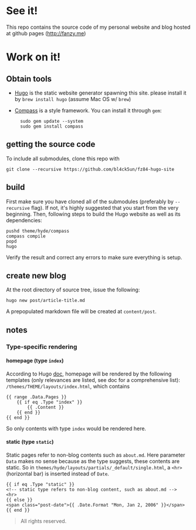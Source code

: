 # See it!

This repo contains the source code of my personal website and blog hosted 
at github pages (http://fanzy.me)


# Work on it!

## Obtain tools

- [Hugo](http://gohugo.io) is the static website generator spawning this site. 
    please install it by `brew install hugo` (assume Mac OS w/ `brew`)
- [Compass](http://compass-style.org) is a style framework. You can install
    it through `gem`:

        sudo gem update --system
        sudo gem install compass

## getting the source code

To include all submodules, clone this repo with 

    git clone --recursive https://github.com/bl4ck5un/fz84-hugo-site

## build

First make sure you have cloned all of the submodules (preferably by `--recursive` flag).
If not, it's highly suggested that you start from the very beginning. Then,
following steps to build the Hugo website as well as its dependencies:

    pushd theme/hyde/compass 
    compass compile
    popd
    hugo

Verify the result and correct any errors to make sure everything is setup.

## create new blog

At the root directory of source tree, issue the following:

    hugo new post/article-title.md

A prepopulated markdown file will be created at `content/post`.


## notes

### Type-specific rendering

#### homepage (type `index`)

According to Hugo [doc](http://gohugo.io/templates/homepage/), homepage will 
be rendered by the following templates (only relevances are listed, see doc 
for a comprehensive list): `/themes/THEME/layouts/index.html`, which contains

    {{ range .Data.Pages }}
        {{ if eq .Type "index" }}
            {{ .Content }}
        {{ end }}
    {{ end }}

So only contents with type `index` would be rendered here.

#### static (type `static`)

Static pages refer to non-blog contents such as `about.md`. Here parameter
`Data` makes no sense because as the type suggests, these contents are static.
So in `themes/hyde/layouts/partials/_default/single.html`, a `<hr>` (horizontal
bar) is inserted instead of `Date`. 

    {{ if eq .Type "static" }}
    <!-- static type refers to non-blog content, such as about.md -->
    <hr>
    {{ else }} 
    <span class="post-date">{{ .Date.Format "Mon, Jan 2, 2006" }}</span>
    {{ end }}


> All rights reserved.
